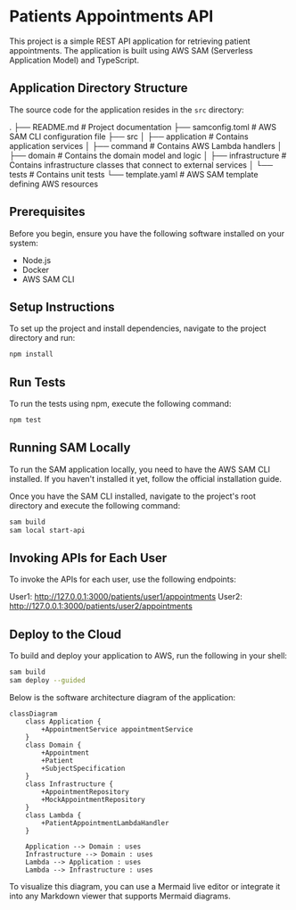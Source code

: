 # Patients Appointments API

This project is a simple REST API application for retrieving patient appointments. The application is built using AWS SAM (Serverless Application Model) and TypeScript.

## Application Directory Structure

The source code for the application resides in the `src` directory:

.
├── README.md # Project documentation
├── samconfig.toml # AWS SAM CLI configuration file
├── src
│ ├── application # Contains application services
│ ├── command # Contains AWS Lambda handlers
│ ├── domain # Contains the domain model and logic
│ ├── infrastructure # Contains infrastructure classes that connect to external services
│ └── tests # Contains unit tests
└── template.yaml # AWS SAM template defining AWS resources


## Prerequisites

Before you begin, ensure you have the following software installed on your system:

- Node.js
- Docker
- AWS SAM CLI

## Setup Instructions

To set up the project and install dependencies, navigate to the project directory and run:

```bash
npm install
```

## Run Tests
To run the tests using npm, execute the following command:

```bash
npm test
```
## Running SAM Locally
To run the SAM application locally, you need to have the AWS SAM CLI installed. If you haven't installed it yet, follow the official installation guide.

Once you have the SAM CLI installed, navigate to the project's root directory and execute the following command:

```bash
sam build
sam local start-api
```

## Invoking APIs for Each User
To invoke the APIs for each user, use the following endpoints:

User1: http://127.0.0.1:3000/patients/user1/appointments
User2: http://127.0.0.1:3000/patients/user2/appointments

## Deploy to the Cloud
To build and deploy your application to AWS, run the following in your shell:

```bash
sam build
sam deploy --guided
```

Below is the software architecture diagram of the application:

```mermaid
classDiagram
    class Application {
        +AppointmentService appointmentService
    }
    class Domain {
        +Appointment
        +Patient
        +SubjectSpecification
    }
    class Infrastructure {
        +AppointmentRepository
        +MockAppointmentRepository
    }
    class Lambda {
        +PatientAppointmentLambdaHandler
    }

    Application --> Domain : uses
    Infrastructure --> Domain : uses
    Lambda --> Application : uses
    Lambda --> Infrastructure : uses
```
To visualize this diagram, you can use a Mermaid live editor or integrate it into any Markdown viewer that supports Mermaid diagrams.

